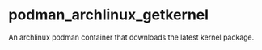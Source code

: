 # podman_archlinux_getkernel
An archlinux podman container that downloads the latest kernel package.
